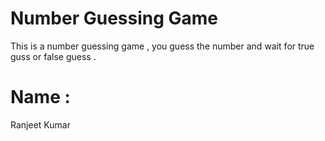 # Number Guessing Game 
This is a number guessing game , you guess the number and wait for true guss or false guess . 
# Name : 
Ranjeet Kumar